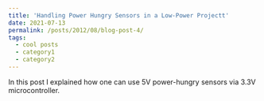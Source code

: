 ```yaml
---
title: 'Handling Power Hungry Sensors in a Low-Power Projectt'
date: 2021-07-13
permalink: /posts/2012/08/blog-post-4/
tags:
  - cool posts
  - category1
  - category2
---
```


In this post I explained how one can use 5V power-hungry sensors via 3.3V microcontroller. 
